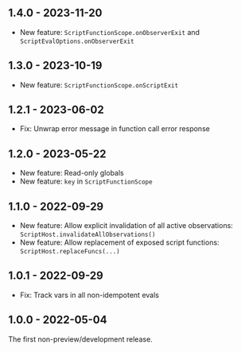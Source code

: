 ## 1.4.0 - 2023-11-20

- New feature: `ScriptFunctionScope.onObserverExit` and `ScriptEvalOptions.onObserverExit`

## 1.3.0 - 2023-10-19

- New feature: `ScriptFunctionScope.onScriptExit`

## 1.2.1 - 2023-06-02

- Fix: Unwrap error message in function call error response

## 1.2.0 - 2023-05-22

- New feature: Read-only globals
- New feature: `key` in `ScriptFunctionScope`

## 1.1.0 - 2022-09-29

- New feature: Allow explicit invalidation of all active observations: `ScriptHost.invalidateAllObservations()`
- New feature: Allow replacement of exposed script functions: `ScriptHost.replaceFuncs(...)`

## 1.0.1 - 2022-09-29

- Fix: Track vars in all non-idempotent evals

## 1.0.0 - 2022-05-04

The first non-preview/development release.
